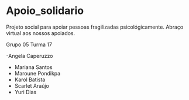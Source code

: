 # Apoio_solidario
Projeto social para apoiar pessoas fragilizadas psicológicamente. Abraço virtual aos nossos apoiados. 

Grupo 05 Turma 17

-Angela Caperuzzo
- Mariana Santos
- Maroune Pondikpa
- Karol Batista
- Scarlet Araújo
- Yuri Dias

